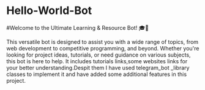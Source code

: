 # Hello-World-Bot

#Welcome to the Ultimate Learning & Resource Bot! 🎓🤖

This versatile bot is designed to assist you with a wide range of topics, from web development to competitive programming, and beyond. Whether you're looking for project ideas, tutorials, or need guidance on various subjects, this bot is here to help.
It includes tutorials links,some websites links for your better understanding.Despit them I have used telegram_bot _library classes to implement it and have added some additional features in this project.
